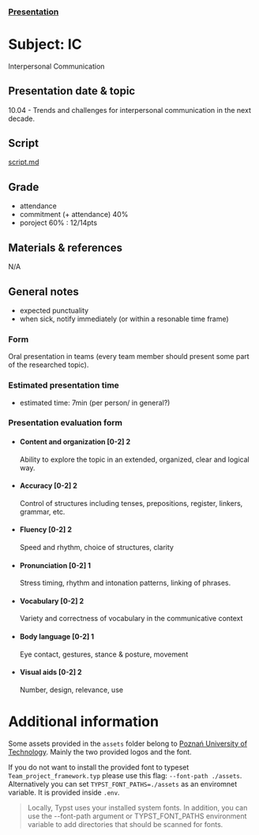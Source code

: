 ### [Presentation](https://1drv.ms/p/s!ApPlUecbgSQIyTGZdQ94JTFu_qO9)

# Subject: IC

Interpersonal Communication

## Presentation date & topic

10.04 - Trends and challenges for interpersonal communication in the next decade.

## Script

[script.md](assets/script.md)

## Grade

- attendance
- commitment (+ attendance) 40%
- poroject 60% : 12/14pts

## Materials & references

N/A

## General notes

- expected punctuality
- when sick, notify immediately (or within a resonable time frame)

### Form

Oral presentation in teams (every team member should present some part of the researched topic).

### Estimated presentation time

- estimated time: 7min (per person/ in general?)

### Presentation evaluation form

- #### Content and organization [0-2] 2
  Ability to explore the topic in an extended, organized, clear and logical way.
- #### Accuracy [0-2] 2
  Control of structures including tenses, prepositions, register, linkers, grammar, etc.
- #### Fluency [0-2] 2
  Speed and rhythm, choice of structures, clarity
- #### Pronunciation [0-2] 1
  Stress timing, rhythm and intonation patterns, linking of phrases.
- #### Vocabulary [0-2] 2
  Variety and correctness of vocabulary in the communicative context
- #### Body language [0-2] 1
  Eye contact, gestures, stance & posture, movement
- #### Visual aids [0-2] 2
  Number, design, relevance, use

# Additional information

Some assets provided in the `assets` folder belong to [Poznań University of Technology]("https://put.poznan.pl"). Mainly the two provided logos and the font.

If you do not want to install the provided font to typeset `Team_project_framework.typ` please use this flag: `--font-path ./assets`. Alternatively you can set `TYPST_FONT_PATHS=./assets` as an enviromnet variable. It is provided inside `.env`.

> Locally, Typst uses your installed system fonts. In addition, you can use the --font-path argument or TYPST_FONT_PATHS environment variable to add directories that should be scanned for fonts.
